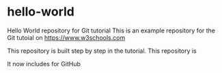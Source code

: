 # hello-world
Hello World repository for Git tutorial
This is an example repository for the Git tutoial on https://www.w3schools.com

This repository is built step by step in the tutorial.
This repository is

It now includes for GitHub
